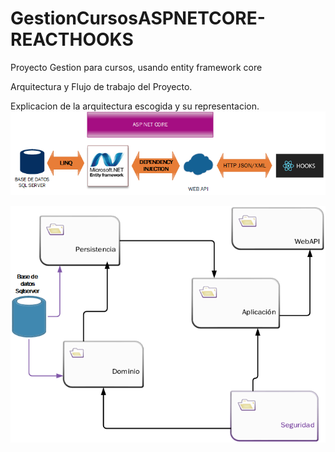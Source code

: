 # GestionCursosASPNETCORE-REACTHOOKS
Proyecto Gestion para cursos, usando entity framework core

Arquitectura y Flujo de trabajo del Proyecto.

Explicacion de la arquitectura escogida y su representacion.
![Alt Text](https://github.com/JcontrerasV1997/GestionCursosASPNETCORE-REACTHOOKS/blob/main/Flujo%20Proyectos%20con.net.png)


![Alt Text](https://github.com/JcontrerasV1997/GestionCursosASPNETCORE-REACTHOOKS/blob/main/organizacion.png)

```
